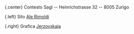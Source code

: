 {.center}
Contesto Sagl -- Heinrichstrasse 32 -- 8005 Zurigo

{.left}
Sito [Ale Rimoldi](http://ideale.ch)

{.right}
Grafica [Jerzovskaja](http://illustration.ch)
